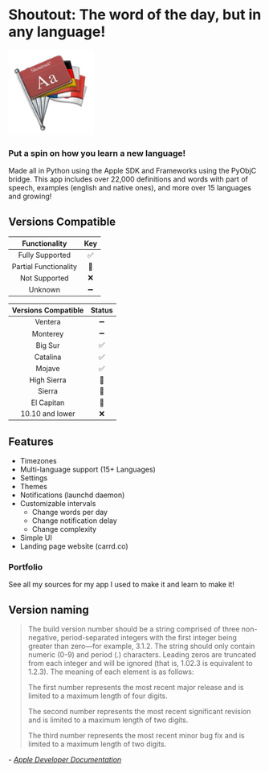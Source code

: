 # Shoutout: The word of the day, but in any language!

<img src="https://github.com/leifadev/shoutout/blob/main/src/resources/images/shoutout_logo.png" height="170" width="170"/>

### **Put a spin on how you learn a new language!**

Made all in Python using the Apple SDK and Frameworks using the PyObjC bridge. This app includes over 22,000 definitions and words with part of speech, examples (english and native ones), and more over 15 languages and growing!


## Versions Compatible
|           Functionality           |        Key    	|
|:---------------------------------:|:-----------------:|
|          Fully Supported          |:white_check_mark:| 	
|     Partial Functionality         |         🔵        | 	
|           Not Supported           |         ❌        | 	
|            Unknown                |         ➖       | 	


|         Versions Compatible       |      Status      	|
|:---------------------------------:|:-----------------:|
|          Ventera                  |          ➖       | 	
|          Monterey                 |          ➖       | 	
|          Big Sur                  | :white_check_mark:| 	
|          Catalina                 | :white_check_mark:|  	
|            Mojave                 | :white_check_mark:|  	
|         High Sierra               |         🔵        | 
|           Sierra                  |         🔵   	   |  
|           El Capitan              |         🔵        | 	
|   10.10 and lower                 |         ❌        |

## Features
- Timezones
- Multi-language support (15+ Languages)
- Settings
- Themes
- Notifications (launchd daemon)
- Customizable intervals
    - Change words per day
    - Change notification delay
    - Change complexity
- Simple UI
- Landing page website (carrd.co)


### Portfolio
See all my sources for my app I used to make it and learn to make it!


## Version naming
> The build version number should be a string comprised of three non-negative, period-separated integers with the first integer being greater than zero—for example, 3.1.2. The string should only contain numeric (0-9) and period (.) characters. Leading zeros are truncated from each integer and will be ignored (that is, 1.02.3 is equivalent to 1.2.3). The meaning of each element is as follows:
>
>    The first number represents the most recent major release and is limited to a maximum length of four digits.
>
>    The second number represents the most recent significant revision and is limited to a maximum length of two digits.
>
>    The third number represents the most recent minor bug fix and is limited to a maximum length of two digits.

\- *[Apple Developer Documentation](https://developer.apple.com/library/archive/documentation/General/Reference/InfoPlistKeyReference/Articles/CoreFoundationKeys.html#//apple_ref/doc/uid/20001431-111349)*
